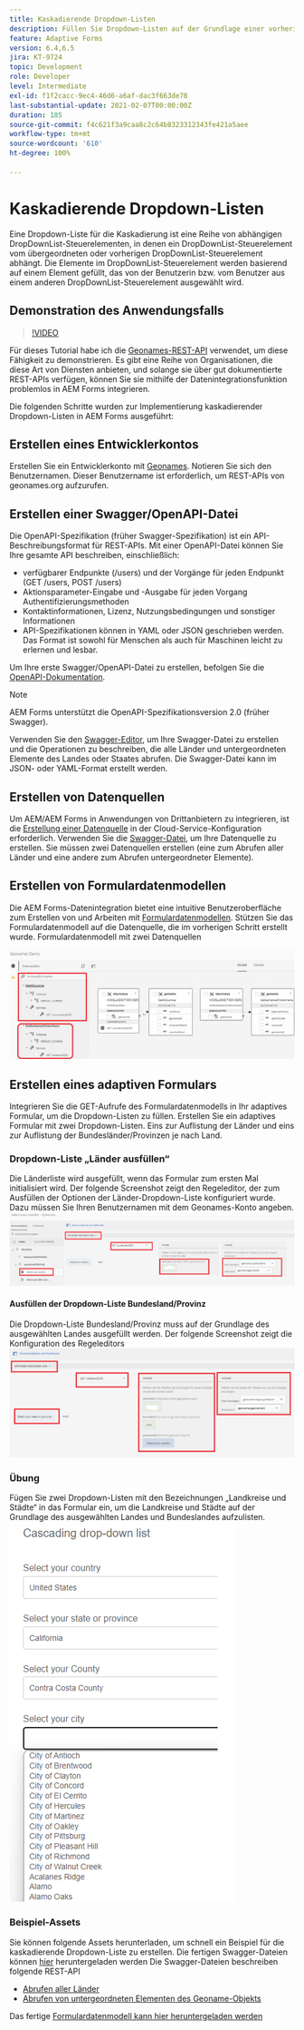 ```yaml
---
title: Kaskadierende Dropdown-Listen
description: Füllen Sie Dropdown-Listen auf der Grundlage einer vorherigen Dropdown-Listenauswahl.
feature: Adaptive Forms
version: 6.4,6.5
jira: KT-9724
topic: Development
role: Developer
level: Intermediate
exl-id: f1f2cacc-9ec4-46d6-a6af-dac3f663de78
last-substantial-update: 2021-02-07T00:00:00Z
duration: 185
source-git-commit: f4c621f3a9caa8c2c64b8323312343fe421a5aee
workflow-type: tm+mt
source-wordcount: '610'
ht-degree: 100%

---
```


# Kaskadierende Dropdown-Listen

Eine Dropdown-Liste für die Kaskadierung ist eine Reihe von abhängigen DropDownList-Steuerelementen, in denen ein DropDownList-Steuerelement vom übergeordneten oder vorherigen DropDownList-Steuerelement abhängt. Die Elemente im DropDownList-Steuerelement werden basierend auf einem Element gefüllt, das von der Benutzerin bzw. vom Benutzer aus einem anderen DropDownList-Steuerelement ausgewählt wird.

## Demonstration des Anwendungsfalls

>[!VIDEO](https://video.tv.adobe.com/v/340344?quality=12&learn=on)

Für dieses Tutorial habe ich die [Geonames-REST-API](https://www.geonames.org/export/web-services.html) verwendet, um diese Fähigkeit zu demonstrieren.
Es gibt eine Reihe von Organisationen, die diese Art von Diensten anbieten, und solange sie über gut dokumentierte REST-APIs verfügen, können Sie sie mithilfe der Datenintegrationsfunktion problemlos in AEM Forms integrieren.

Die folgenden Schritte wurden zur Implementierung kaskadierender Dropdown-Listen in AEM Forms ausgeführt:

## Erstellen eines Entwicklerkontos

Erstellen Sie ein Entwicklerkonto mit [Geonames](https://www.geonames.org/login). Notieren Sie sich den Benutzernamen. Dieser Benutzername ist erforderlich, um REST-APIs von geonames.org aufzurufen.

## Erstellen einer Swagger/OpenAPI-Datei

Die OpenAPI-Spezifikation (früher Swagger-Spezifikation) ist ein API-Beschreibungsformat für REST-APIs. Mit einer OpenAPI-Datei können Sie Ihre gesamte API beschreiben, einschließlich:

* verfügbarer Endpunkte (/users) und der Vorgänge für jeden Endpunkt (GET /users, POST /users)
* Aktionsparameter-Eingabe und -Ausgabe für jeden Vorgang 
Authentifizierungsmethoden
* Kontaktinformationen, Lizenz, Nutzungsbedingungen und sonstiger Informationen
* API-Spezifikationen können in YAML oder JSON geschrieben werden. Das Format ist sowohl für Menschen als auch für Maschinen leicht zu erlernen und lesbar.

Um Ihre erste Swagger/OpenAPI-Datei zu erstellen, befolgen Sie die [OpenAPI-Dokumentation](https://swagger.io/docs/specification/2-0/basic-structure/).

>[!NOTE]
> AEM Forms unterstützt die OpenAPI-Spezifikationsversion 2.0 (früher Swagger).

Verwenden Sie den [Swagger-Editor](https://editor.swagger.io/), um Ihre Swagger-Datei zu erstellen und die Operationen zu beschreiben, die alle Länder und untergeordneten Elemente des Landes oder Staates abrufen. Die Swagger-Datei kann im JSON- oder YAML-Format erstellt werden.

## Erstellen von Datenquellen

Um AEM/AEM Forms in Anwendungen von Drittanbietern zu integrieren, ist die [Erstellung einer Datenquelle](https://experienceleague.adobe.com/docs/experience-manager-learn/forms/ic-web-channel-tutorial/parttwo.html?lang=de) in der Cloud-Service-Konfiguration erforderlich. Verwenden Sie die [Swagger-Datei](assets/geonames-swagger-files.zip), um Ihre Datenquelle zu erstellen.
Sie müssen zwei Datenquellen erstellen (eine zum Abrufen aller Länder und eine andere zum Abrufen untergeordneter Elemente).


## Erstellen von Formulardatenmodellen

Die AEM Forms-Datenintegration bietet eine intuitive Benutzeroberfläche zum Erstellen von und Arbeiten mit [Formulardatenmodellen](https://experienceleague.adobe.com/docs/experience-manager-65/forms/form-data-model/create-form-data-models.html?lang=de). Stützen Sie das Formulardatenmodell auf die Datenquelle, die im vorherigen Schritt erstellt wurde. Formulardatenmodell mit zwei Datenquellen

![FDM](assets/geonames-fdm.png)


## Erstellen eines adaptiven Formulars

Integrieren Sie die GET-Aufrufe des Formulardatenmodells in Ihr adaptives Formular, um die Dropdown-Listen zu füllen.
Erstellen Sie ein adaptives Formular mit zwei Dropdown-Listen. Eins zur Auflistung der Länder und eins zur Auflistung der Bundesländer/Provinzen je nach Land.

### Dropdown-Liste „Länder ausfüllen“

Die Länderliste wird ausgefüllt, wenn das Formular zum ersten Mal initialisiert wird. Der folgende Screenshot zeigt den Regeleditor, der zum Ausfüllen der Optionen der Länder-Dropdown-Liste konfiguriert wurde. Dazu müssen Sie Ihren Benutzernamen mit dem Geonames-Konto angeben.
![get-countries](assets/get-countries-rule-editor.png)

#### Ausfüllen der Dropdown-Liste Bundesland/Provinz

Die Dropdown-Liste Bundesland/Provinz muss auf der Grundlage des ausgewählten Landes ausgefüllt werden. Der folgende Screenshot zeigt die Konfiguration des Regeleditors
![state-provinze-options](assets/state-province-options.png)

### Übung

Fügen Sie zwei Dropdown-Listen mit den Bezeichnungen „Landkreise und Städte“ in das Formular ein, um die Landkreise und Städte auf der Grundlage des ausgewählten Landes und Bundeslandes aufzulisten.
![Übung](assets/cascading-drop-down-exercise.png)


### Beispiel-Assets

Sie können folgende Assets herunterladen, um schnell ein Beispiel für die kaskadierende Dropdown-Liste zu erstellen.
Die fertigen Swagger-Dateien können [hier](assets/geonames-swagger-files.zip) heruntergeladen werden
Die Swagger-Dateien beschreiben folgende REST-API
* [Abrufen aller Länder](https://secure.geonames.org/countryInfoJSON?username=yourusername)
* [Abrufen von untergeordneten Elementen des Geoname-Objekts](https://secure.geonames.org/children?formatted=true&amp;geonameId=6252001&amp;username=yourusername)

Das fertige [Formulardatenmodell kann hier heruntergeladen werden](assets/geonames-api-form-data-model.zip)
